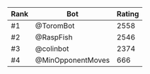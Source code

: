 Rank|Bot|Rating
---|---|---
#1|@ToromBot|2558
#2|@RaspFish|2546
#3|@colinbot|2374
#4|@MinOpponentMoves|666
